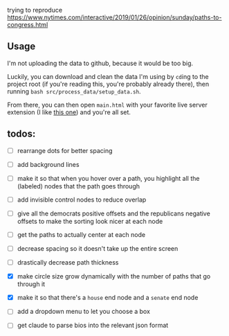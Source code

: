 trying to reproduce https://www.nytimes.com/interactive/2019/01/26/opinion/sunday/paths-to-congress.html

## Usage

I'm not uploading the data to github, because it would be too big.

Luckily, you can download and clean the data I'm using by `cd`ing to the project root (if you're reading this, you're probably already there), then running `bash src/process_data/setup_data.sh`.

From there, you can then open `main.html` with your favorite live server extension (I like [this one](https://open-vsx.org/extension/ms-vscode/live-server)) and you're all set.

## todos:

- [ ] rearrange dots for better spacing
- [ ] add background lines
- [ ]  make it so that when you hover over a path, you highlight all the (labeled) nodes that the path goes through 
- [ ] add invisible control nodes to reduce overlap
- [ ] give all the democrats positive offsets and the republicans negative offsets to make the sorting look nicer at each node
- [ ] get the paths to actually center at each node
- [ ] decrease spacing so it doesn't take up the entire screen
- [ ] drastically decrease path thickness
- [x] make circle size grow dynamically with the number of paths that go through it
- [x]  make it so that there's a `house` end node and a `senate` end node
- [ ] add a dropdown menu to let you choose a box
  
- [ ] get claude to parse bios into the relevant json format
